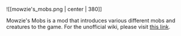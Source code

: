![[mowzie's_mobs.png | center | 380]]

Mowzie's Mobs is a mod that introduces various different mobs and creatures to the game. For the unofficial wiki, please visit [this link](https://mowziesmobs.fandom.com/wiki/Mowzie%27s_Mobs_Wiki).